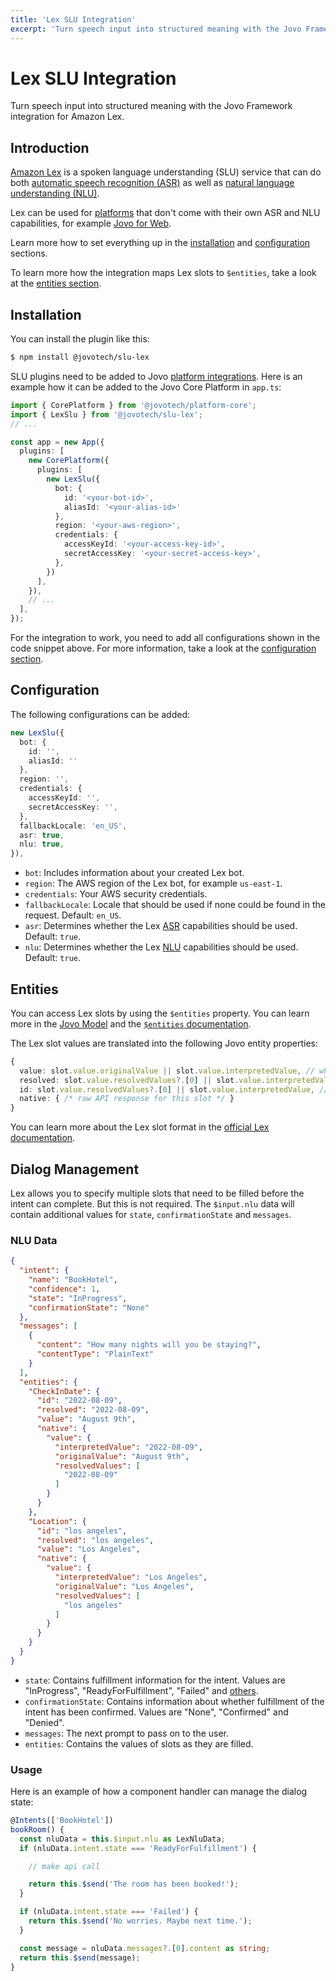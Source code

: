```yaml
---
title: 'Lex SLU Integration'
excerpt: 'Turn speech input into structured meaning with the Jovo Framework integration for Amazon Lex.'
---
```


# Lex SLU Integration

Turn speech input into structured meaning with the Jovo Framework integration for Amazon Lex.

## Introduction

[Amazon Lex](https://aws.amazon.com/lex/) is a spoken language understanding (SLU) service that can do both [automatic speech recognition (ASR)](https://www.jovo.tech/docs/asr) as well as [natural language understanding (NLU)](https://www.jovo.tech/docs/nlu).

Lex can be used for [platforms](https://www.jovo.tech/docs/platforms) that don't come with their own ASR and NLU capabilities, for example [Jovo for Web](https://www.jovo.tech/marketplace/platform-web).

Learn more how to set everything up in the [installation](#installation) and [configuration](#configuration) sections.

To learn more how the integration maps Lex slots to `$entities`, take a look at the [entities section](#entities).

## Installation

You can install the plugin like this:

```sh
$ npm install @jovotech/slu-lex
```

SLU plugins need to be added to Jovo [platform integrations](https://www.jovo.tech/docs/platforms). Here is an example how it can be added to the Jovo Core Platform in `app.ts`:

```typescript
import { CorePlatform } from '@jovotech/platform-core';
import { LexSlu } from '@jovotech/slu-lex';
// ...

const app = new App({
  plugins: [
    new CorePlatform({
      plugins: [
        new LexSlu({
          bot: {
            id: '<your-bot-id>',
            aliasId: '<your-alias-id>' 
          },
          region: '<your-aws-region>',
          credentials: {
            accessKeyId: '<your-access-key-id>',
            secretAccessKey: '<your-secret-access-key>',
          },
        })
      ],
    }),
    // ...
  ],
});
```

For the integration to work, you need to add all configurations shown in the code snippet above. For more information, take a look at the [configuration section](#configuration).

## Configuration

The following configurations can be added:

```typescript
new LexSlu({
  bot: {
    id: '',
    aliasId: ''
  },
  region: '',
  credentials: {
    accessKeyId: '',
    secretAccessKey: '',
  },
  fallbackLocale: 'en_US',
  asr: true,
  nlu: true,
}),
```

- `bot`: Includes information about your created Lex bot.
- `region`: The AWS region of the Lex bot, for example `us-east-1`.
- `credentials`: Your AWS security credentials.
- `fallbackLocale`: Locale that should be used if none could be found in the request. Default: `en_US`.
- `asr`: Determines whether the Lex [ASR](https://www.jovo.tech/docs/asr) capabilities should be used. Default: `true`.
- `nlu`: Determines whether the Lex [NLU](https://www.jovo.tech/docs/nlu) capabilities should be used. Default: `true`.

## Entities

You can access Lex slots by using the `$entities` property. You can learn more in the [Jovo Model](https://www.jovo.tech/docs/models) and the [`$entities` documentation](https://www.jovo.tech/docs/entities).

The Lex slot values are translated into the following Jovo entity properties:

```typescript
{
  value: slot.value.originalValue || slot.value.interpretedValue, // what the user said
  resolved: slot.value.resolvedValues?.[0] || slot.value.interpretedValue, // the resolved value
  id: slot.value.resolvedValues?.[0] || slot.value.interpretedValue, // same as resolved, since Lex doesn't support IDs
  native: { /* raw API response for this slot */ }
}
```

You can learn more about the Lex slot format in the [official Lex documentation](https://docs.aws.amazon.com/lexv2/latest/dg/API_runtime_Slot.html).

## Dialog Management

Lex allows you to specify multiple slots that need to be filled before the intent can complete. But this is not required. The `$input.nlu` data will contain additional values for `state`, `confirmationState` and `messages`.

### NLU Data

```json
{
  "intent": {
    "name": "BookHotel",
    "confidence": 1,
    "state": "InProgress",
    "confirmationState": "None"
  },
  "messages": [
    {
      "content": "How many nights will you be staying?",
      "contentType": "PlainText"
    }
  ],
  "entities": {
    "CheckInDate": {
      "id": "2022-08-09",
      "resolved": "2022-08-09",
      "value": "August 9th",
      "native": {
        "value": {
          "interpretedValue": "2022-08-09",
          "originalValue": "August 9th",
          "resolvedValues": [
            "2022-08-09"
          ]
        }
      }
    },
    "Location": {
      "id": "los angeles",
      "resolved": "los angeles",
      "value": "Los Angeles",
      "native": {
        "value": {
          "interpretedValue": "Los Angeles",
          "originalValue": "Los Angeles",
          "resolvedValues": [
            "los angeles"
          ]
        }
      }
    }
  }
}
```
- `state`: Contains fulfillment information for the intent. Values are "InProgress", "ReadyForFulfillment", "Failed" and [others](https://docs.aws.amazon.com/AWSJavaScriptSDK/v3/latest/clients/client-lex-runtime-v2/enums/intentstate.html).
- `confirmationState`: Contains information about whether fulfillment of the intent has been confirmed. Values are "None", "Confirmed" and "Denied".
- `messages`: The next prompt to pass on to the user.
- `entities`: Contains the values of slots as they are filled.

### Usage

Here is an example of how a component handler can manage the dialog state:

```ts
@Intents(['BookHotel'])
bookRoom() {
  const nluData = this.$input.nlu as LexNluData;
  if (nluData.intent.state === 'ReadyForFulfillment') {

    // make api call

    return this.$send('The room has been booked!');
  }

  if (nluData.intent.state === 'Failed') {
    return this.$send('No worries. Maybe next time.');
  }

  const message = nluData.messages?.[0].content as string;
  return this.$send(message);
}  
```